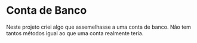 # Conta de Banco
Neste projeto criei algo que assemelhasse a uma conta de banco. Não tem tantos métodos igual ao que uma conta realmente teria.
